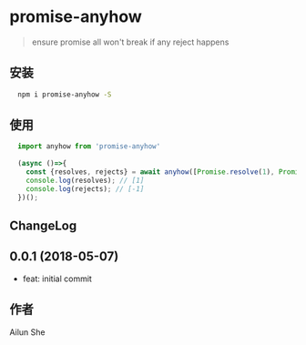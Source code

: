 # promise-anyhow

> ensure promise all won&#39;t break if any reject happens

## 安装

```bash
  npm i promise-anyhow -S
```

## 使用

```javascript
  import anyhow from 'promise-anyhow'
   
  (async ()=>{
    const {resolves, rejects} = await anyhow([Promise.resolve(1), Promise.reject(2)]);
    console.log(resolves); // [1]
    console.log(rejects); // [-1]
  })();
```

## ChangeLog

## 0.0.1 (2018-05-07)

* feat: initial commit

## 作者
Ailun She

